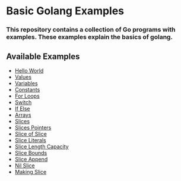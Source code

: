<!--
  Title: Basic Golang Examples
  Description: This repository contains a collection of Go programs with examples. These examples explain the basics of golang.
  Author: Afroza Yasmin
  -->
  
# Basic Golang Examples

### This repository contains a collection of Go programs with examples. These examples explain the basics of golang. 

## Available Examples
  - <a target="_blank" href="https://github.com/tithi021/basic-golang-example/blob/master/hello-world.go">Hello World</a><br/>
  - <a target="_blank" href="https://github.com/tithi021/basic-golang-example/blob/master/values.go">Values</a><br/>
  - <a target="_blank" href="https://github.com/tithi021/basic-golang-example/blob/master/variables.go">Variables</a><br/>
  - <a target="_blank" href="https://github.com/tithi021/basic-golang-example/blob/master/constants.go">Constants</a><br/>
  - <a target="_blank" href="https://github.com/tithi021/basic-golang-example/blob/master/for-loops.go">For Loops</a><br/>
  - <a target="_blank" href="https://github.com/tithi021/basic-golang-example/blob/master/switch.go">Switch</a><br/>
  - <a target="_blank" href="https://github.com/tithi021/basic-golang-example/blob/master/if-else.go">If Else</a><br/>
  - <a target="_blank" href="https://github.com/tithi021/basic-golang-example/blob/master/arrays.go">Arrays</a><br/>
  - <a target="_blank" href="https://github.com/tithi021/basic-golang-example/blob/master/slices.go">Slices</a><br/>
  - <a target="_blank" href="https://github.com/tithi021/basic-golang-example/blob/master/slices-pointers.go">Slices Pointers</a><br/>
  - <a target="_blank" href="https://github.com/tithi021/basic-golang-example/blob/master/slice-of-slice.go">Slice of Slice</a><br/>
  - <a target="_blank" href="https://github.com/tithi021/basic-golang-example/blob/master/slice-literals.go">Slice Literals</a><br/>
  - <a target="_blank" href="https://github.com/tithi021/basic-golang-example/blob/master/slice-len-cap.go">Slice Length Capacity</a><br/>
  - <a target="_blank" href="https://github.com/tithi021/basic-golang-example/blob/master/slice-bounds.go">Slice Bounds</a><br/>
  - <a target="_blank" href="https://github.com/tithi021/basic-golang-example/blob/master/slice-append.go">Slice Append</a><br/>
  - <a target="_blank" href="https://github.com/tithi021/basic-golang-example/blob/master/nil-slices.go">Nil Slice</a><br/>
  - <a target="_blank" href="https://github.com/tithi021/basic-golang-example/blob/master/making-slices.go">Making Slice</a><br/>
  
